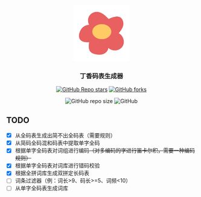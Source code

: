 
<div align="center">

<img src="logo.png"  width="150" height="150"> </img>

### 丁香码表生成器

[![GitHub Repo stars](https://img.shields.io/github/stars/flowerime/lilac)](https://github.com/flowerime/lilac/stargazers)
[![GitHub forks](https://img.shields.io/github/forks/flowerime/lilac)](https://github.com/flowerime/lilac/network/members)
<!-- [![GitHub release (latest by date)](https://img.shields.io/github/v/release/flowerime/lilac)](https://github.com/flowerime/lilac/releases) -->
<!-- [![GitHub Workflow Status](https://img.shields.io/github/actions/workflow/status/flowerime/lilac/build.yml)](https://github.com/flowerime/lilac/actions/workflows/build.yml) -->
![GitHub repo size](https://img.shields.io/github/repo-size/flowerime/lilac)
![GitHub](https://img.shields.io/github/license/flowerime/lilac)

</div>

## TODO

- [x] 从全码表生成出简不出全码表（需要规则）
- [x] 从简码全码混和码表中提取单字全码
- [x] 根据单字全码表对词组进行编码<del>（对多编码的字进行笛卡尔积，需要一种编码规则）</del>
- [x] 根据单字全码表对词库进行错码校验
- [x] 根据全拼词库生成双拼定长码表
- [ ] 词条过滤器（例：词长>9、码长>=5、词频<10）
- [ ] 从单字全码表生成词库
